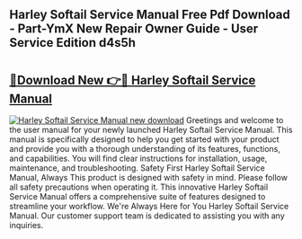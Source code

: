 ## Harley Softail Service Manual Free Pdf Download - Part-YmX New Repair Owner Guide - User Service Edition d4s5h

# <h2><a href="http://bc34578.oget.top/?id=Harley+Softail+Service+Manual">🔗Download New 👉🔴 Harley Softail Service Manual</a></h2>

[![Harley Softail Service Manual new download](https://i.imgur.com/5g1atiW.png)](http://bc34578.oget.top/?id=Harley+Softail+Service+Manual)
Greetings and welcome to the user manual for your newly launched Harley Softail Service Manual. This manual is specifically designed to help you get started with your product and provide you with a thorough understanding of its features, functions, and capabilities. You will find clear instructions for installation, usage, maintenance, and troubleshooting. Safety First Harley Softail Service Manual, Always This product is designed with safety in mind. Please follow all safety precautions when operating it. This innovative Harley Softail Service Manual offers a comprehensive suite of features designed to streamline your workflow. We're Always Here for You Harley Softail Service Manual. Our customer support team is dedicated to assisting you with any inquiries.
